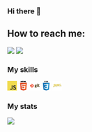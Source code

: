 ### Hi there 👋
<div>
<h2>How to reach me:</h2>
<a href=""><img width="22px" src="https://raw.githubusercontent.com/hussainweb/hussainweb/main/icons/instagram.png"></a>
<a href="https://discordapp.com/users/298134650331725835/"><img width="22px" src="https://raw.githubusercontent.com/peterthehan/peterthehan/master/assets/discord.svg"></a>
</div>

<h3>My skills</h3>
<p>
<img src="https://raw.githubusercontent.com/github/explore/80688e429a7d4ef2fca1e82350fe8e3517d3494d/topics/javascript/javascript.png" alt="Javascript" height="22">
<img src="https://raw.githubusercontent.com/github/explore/80688e429a7d4ef2fca1e82350fe8e3517d3494d/topics/html/html.png" alt="HTML" height="22">
<img src="https://raw.githubusercontent.com/github/explore/80688e429a7d4ef2fca1e82350fe8e3517d3494d/topics/git/git.png" alt="git" height="22">
<img src="https://raw.githubusercontent.com/github/explore/80688e429a7d4ef2fca1e82350fe8e3517d3494d/topics/css/css.png" alt="CSS" height="22">
<!-- <img src="https://raw.githubusercontent.com/github/explore/80688e429a7d4ef2fca1e82350fe8e3517d3494d/topics/nodejs/nodejs.png" alt="NodeJS" height="22">
<img src="https://raw.githubusercontent.com/github/explore/80688e429a7d4ef2fca1e82350fe8e3517d3494d/topics/react/react.png" alt="React" height="22"> -->
<img src="https://raw.githubusercontent.com/github/explore/80688e429a7d4ef2fca1e82350fe8e3517d3494d/topics/babel/babel.png" alt="Babel" height="22">
</p>

<h3>My stats</h3>
<a href="https://github-readme-stats.vercel.app/api/top-langs/?username=lu1dgy&layout=compact">
  <img align="left" height="130" src="https://github-readme-stats.vercel.app/api/top-langs/?username=Comediant24&layout=compact" />
</a>
